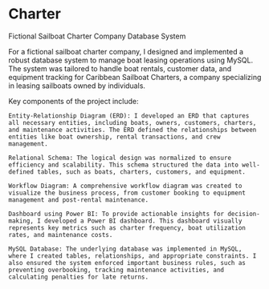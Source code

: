 # Charter


Fictional Sailboat Charter Company Database System

For a fictional sailboat charter company, I designed and implemented a robust database system to manage boat leasing operations using MySQL. The system was tailored to handle boat rentals, customer data, and equipment tracking for Caribbean Sailboat Charters, a company specializing in leasing sailboats owned by individuals.

Key components of the project include:

    Entity-Relationship Diagram (ERD): I developed an ERD that captures all necessary entities, including boats, owners, customers, charters, and maintenance activities. The ERD defined the relationships between entities like boat ownership, rental transactions, and crew management.

    Relational Schema: The logical design was normalized to ensure efficiency and scalability. This schema structured the data into well-defined tables, such as boats, charters, customers, and equipment.

    Workflow Diagram: A comprehensive workflow diagram was created to visualize the business process, from customer booking to equipment management and post-rental maintenance.

    Dashboard using Power BI: To provide actionable insights for decision-making, I developed a Power BI dashboard. This dashboard visually represents key metrics such as charter frequency, boat utilization rates, and maintenance costs.

    MySQL Database: The underlying database was implemented in MySQL, where I created tables, relationships, and appropriate constraints. I also ensured the system enforced important business rules, such as preventing overbooking, tracking maintenance activities, and calculating penalties for late returns.
